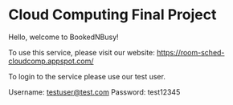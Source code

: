 # Cloud Computing Final Project
Hello, welcome to BookedNBusy!

To use this service, please visit our website: https://room-sched-cloudcomp.appspot.com/

To login to the service please use our test user.

Username: testuser@test.com
Password: test12345
